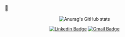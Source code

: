 ### 👋



<div align=center>
  
![Anurag's GitHub stats](https://github-readme-stats.vercel.app/api?username=Donghyeon0908&show_icons=true&theme=graywhite)
  
[![Linkedin Badge](https://img.shields.io/badge/-LinkedIn-blue?style=flat-square&logo=Linkedin&logoColor=white&link=https://www.linkedin.com/in/donghyeon-lee-971353263/)](https://www.linkedin.com/in/donghyeon-lee-971353263)
[![Gmail Badge](https://img.shields.io/badge/Gmail-d14836?style=flat-square&logo=Gmail&logoColor=white&link=mailto:donghyeonlee0908@gmail.com)](mailto:donghyeonlee0908@gmail.com)
</div>


<!--
**Donghyeon0908/Donghyeon0908** is a ✨ _special_ ✨ repository because its `README.md` (this file) appears on your GitHub profile.

Here are some ideas to get you started:

- 🔭 I’m currently working on ...
- 🌱 I’m currently learning ...
- 👯 I’m looking to collaborate on ...
- 🤔 I’m looking for help with ...
- 💬 Ask me about ...
- 📫 How to reach me: ...
- 😄 Pronouns: ...
- ⚡ Fun fact: ...
-->
